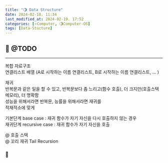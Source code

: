 ```yaml
---
title: "🌖 Data Structure"
date: 2024-02-18. 11:34
last_modified_at: 2024-02-19. 17:52
categories: [⭐Computer, 🌖Computer-OS]
tags: [Data-Stucture]
---
```


## **💫 @TODO**

---

복합 자료구조  
연결리스트 배열 (A로 시작하는 이름 연결리스트, B로 시작하는 이름 연결리스트, ... )  

재귀  
반복문과 같은 일을 할 수 있고, 반복문보다 좀 느리고(함수 호출), 더 크지만(호출스택 메모리), 더 명확함  
성능을 위해서라면 반복문, 능률을 위해서라면 재귀를  
적재적소에 맞게  

기본단계 base case : 재귀 함수가 자기 자신을 다시 호출하지 않는 경우  
재귀단계 recursive case : 재귀 함수가 자기 자신을 호출  

@ 호출 스택  
@ 꼬리 재귀 Tail Recursion  

### **🫧**

<br>

<!-- ---- ---- ---- ----  ---- ---- ---- ----  ---- ---- ---- ----  ---- ---- ---- ---- -->
